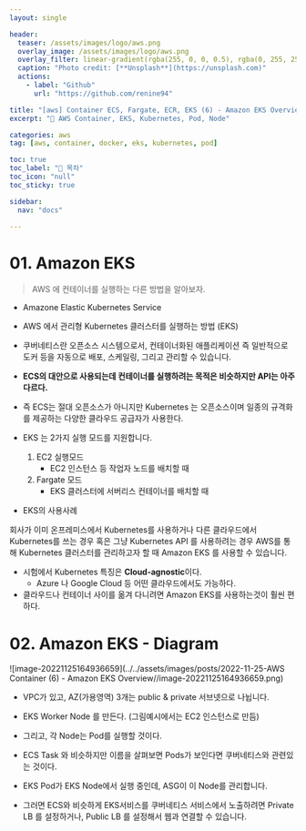 ```yaml
---
layout: single

header:
  teaser: /assets/images/logo/aws.png
  overlay_image: /assets/images/logo/aws.png
  overlay_filter: linear-gradient(rgba(255, 0, 0, 0.5), rgba(0, 255, 255, 0.5))
  caption: "Photo credit: [**Unsplash**](https://unsplash.com)"
  actions:
    - label: "Github"
      url: "https://github.com/renine94"

title: "[aws] Container ECS, Fargate, ECR, EKS (6) - Amazon EKS Overview"
excerpt: "🚀 AWS Container, EKS, Kubernetes, Pod, Node"

categories: aws
tag: [aws, container, docker, eks, kubernetes, pod]

toc: true
toc_label: "📕 목차"
toc_icon: "null"
toc_sticky: true

sidebar:
  nav: "docs"

---
```


# 01. Amazon EKS

> AWS 에 컨테이너를 실행하는 다른 방법을 알아보자.

- Amazone Elastic Kubernetes Service
- AWS 에서 관리형 Kubernetes 클러스터를 실행하는 방법 (EKS)
- 쿠버네티스란 오픈소스 시스템으로서, 컨테이너화된 애플리케이션 즉 일반적으로 도커 등을 자동으로 배포, 스케일링, 그리고 관리할 수 있습니다.
- **ECS의 대안으로 사용되는데 컨테이너를 실행하려는 목적은 비슷하지만 API는 아주 다르다.**
- 즉 ECS는 절대 오픈소스가 아니지만 Kubernetes 는 오픈소스이며 일종의 규격화를 제공하는 다양한 클라우드 공급자가 사용한다.



- EKS 는 2가지 실행 모드를 지원합니다.
  1. EC2 실행모드
     - EC2 인스턴스 등 작업자 노드를 배치할 때
  2. Fargate 모드
     - EKS 클러스터에 서버리스 컨테이너를 배치할 때
- EKS의 사용사례

회사가 이미 온프레미스에서 Kubernetes를 사용하거나 다른 클라우드에서 Kubernetes를 쓰는 경우 혹은 그냥 Kubernetes API 를 사용하려는 경우 AWS를 통해 Kubernetes 클러스터를 관리하고자 할 때 Amazon EKS 를 사용할 수 있습니다.



- 시험에서 Kubernetes 특징은 **Cloud-agnostic**이다.
  - Azure 나 Google Cloud 등 어떤 클라우드에서도 가능하다.
- 클라우드나 컨테이너 사이를 옮겨 다니려면 Amazon EKS를 사용하는것이 훨씬 편하다.



# 02. Amazon EKS - Diagram

![image-20221125164936659](../../assets/images/posts/2022-11-25-AWS Container (6) - Amazon EKS Overview//image-20221125164936659.png)

- VPC가 있고, AZ(가용영역) 3개는 public & private 서브넷으로 나뉩니다.
- EKS Worker Node 를 만든다. (그림예시에서는 EC2 인스턴스로 만듬)
- 그리고, 각 Node는 Pod를 실행할 것이다.



- ECS Task 와 비슷하지만 이름을 살펴보면 Pods가 보인다면 쿠버네티스와 관련있는 것이다.
- EKS Pod가 EKS Node에서 실행 중인데, ASG이 이 Node를 관리합니다.
- 그러면 ECS와 비슷하게 EKS서비스를 쿠버네티스 서비스에서 노출하려면 Private LB 를 설정하거나, Public LB 를 설정해서 웹과 연결할 수 있습니다.

